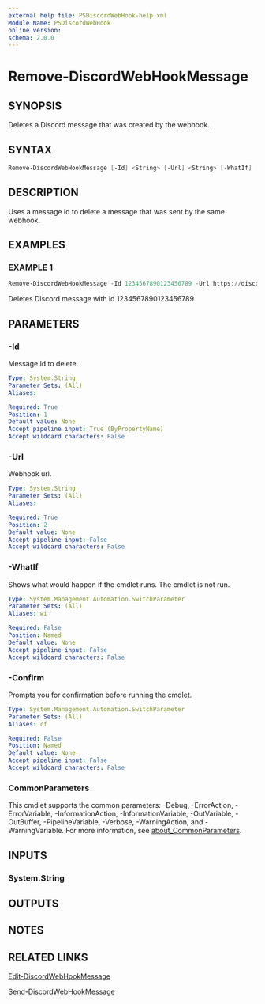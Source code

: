 ```yaml
---
external help file: PSDiscordWebHook-help.xml
Module Name: PSDiscordWebHook
online version:
schema: 2.0.0
---
```


# Remove-DiscordWebHookMessage

## SYNOPSIS

Deletes a Discord message that was created by the webhook.

## SYNTAX

```powershell
Remove-DiscordWebHookMessage [-Id] <String> [-Url] <String> [-WhatIf] [-Confirm] [<CommonParameters>]
```

## DESCRIPTION

Uses a message id to delete a message that was sent by the same webhook.

## EXAMPLES

### EXAMPLE 1

```powershell
Remove-DiscordWebHookMessage -Id 1234567890123456789 -Url https://discord.com/api/webhooks/0987654321098765432/dFg_5g54KgjP42ger-KL7-rGJk45jpSDvm1WDCXBnKdzHAerBCidpvKWFNDS721KfALV
```

Deletes Discord message with id 1234567890123456789.

## PARAMETERS

### -Id

Message id to delete.

```yaml
Type: System.String
Parameter Sets: (All)
Aliases:

Required: True
Position: 1
Default value: None
Accept pipeline input: True (ByPropertyName)
Accept wildcard characters: False
```

### -Url

Webhook url.

```yaml
Type: System.String
Parameter Sets: (All)
Aliases:

Required: True
Position: 2
Default value: None
Accept pipeline input: False
Accept wildcard characters: False
```

### -WhatIf

Shows what would happen if the cmdlet runs.
The cmdlet is not run.

```yaml
Type: System.Management.Automation.SwitchParameter
Parameter Sets: (All)
Aliases: wi

Required: False
Position: Named
Default value: None
Accept pipeline input: False
Accept wildcard characters: False
```

### -Confirm

Prompts you for confirmation before running the cmdlet.

```yaml
Type: System.Management.Automation.SwitchParameter
Parameter Sets: (All)
Aliases: cf

Required: False
Position: Named
Default value: None
Accept pipeline input: False
Accept wildcard characters: False
```

### CommonParameters

This cmdlet supports the common parameters: -Debug, -ErrorAction, -ErrorVariable, -InformationAction, -InformationVariable, -OutVariable, -OutBuffer, -PipelineVariable, -Verbose, -WarningAction, and -WarningVariable. For more information, see [about_CommonParameters](http://go.microsoft.com/fwlink/?LinkID=113216).

## INPUTS

### System.String

## OUTPUTS

## NOTES

## RELATED LINKS

[Edit-DiscordWebHookMessage](Edit-DiscordWebHookMessage.md)

[Send-DiscordWebHookMessage](Send-DiscordWebHookMessage.md)

